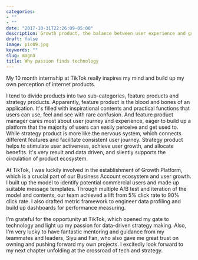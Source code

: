 ```yaml
---
categories:
- ""
- ""
date: "2017-10-31T22:26:09-05:00"
description: Growth product, the balance between user experience and growth methodologies
draft: false
image: pic09.jpg
keywords: ""
slug: magna
title: Why passion finds technology
---
```


My 10 month internship at TikTok really inspires my mind and build up my own perception of internet products.

I tend to divide products into two sub-categories, feature products and strategy products. Apparently, feature product is the blood and bones of an application. It's filled with inspirational contents and practical functions that users can use, feel and see with rare confusion. And feature product manager cares most about user journey and experience, eager to build up a platform that the majority of users can easily perceive and get used to. While strategy product is more like the nervous system, which connects different features and facilitate consistent user journey. Strategy product helps to stimulate user activeness, achieve user growth, and allocate benefits. It's very result and data driven, and silently supports the circulation of product ecosystem.

At TikTok, I was luckily involved in the establishment of Growth Platform, which is a crucial part of our Business Account ecosystem and user growth. I built up the model to identify potential commercial users and made up suitable message templates. Through multiple A/B test and iteration of the model and contents, our team achieved a lift from 5% click rate to 90% click rate. I also drafted metric framework to engineer data profiling and build up dashboards for performance measuring. 

I'm grateful for the opportunity at TikTok, which opened my gate to technology and light up my passion for data-driven strategy making. Also, I'm very lucky to have fantastic mentoring and guidance from my teammates and leaders, Siyu and Fan, who also gave me great trust on owning and pushing forward my own projects. I excitedly look forward to my next chapter unfolding at the crossroad of tech and strategy.